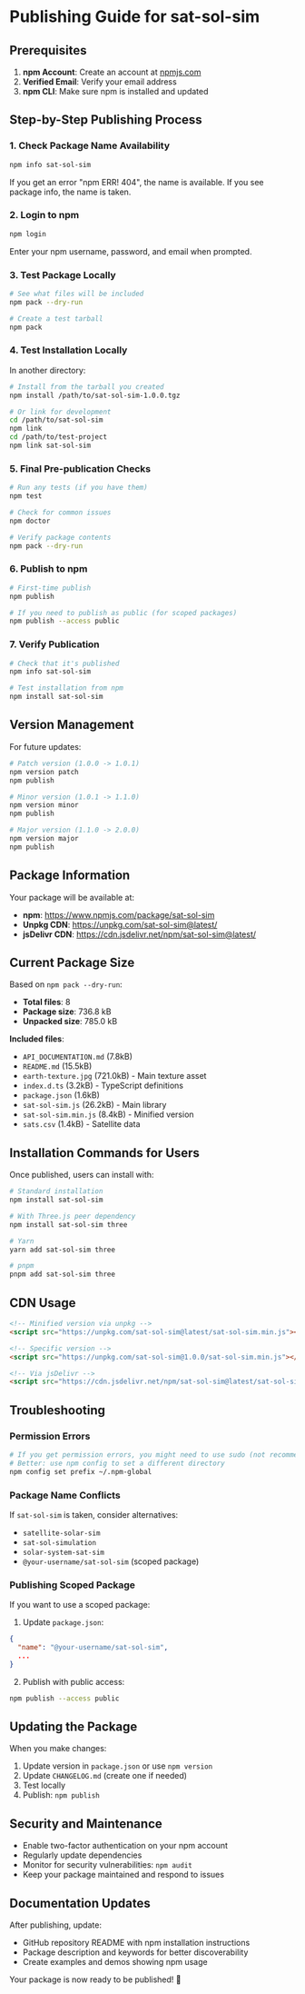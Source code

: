 # Publishing Guide for sat-sol-sim

## Prerequisites

1. **npm Account**: Create an account at [npmjs.com](https://www.npmjs.com)
2. **Verified Email**: Verify your email address
3. **npm CLI**: Make sure npm is installed and updated

## Step-by-Step Publishing Process

### 1. Check Package Name Availability

```bash
npm info sat-sol-sim
```

If you get an error "npm ERR! 404", the name is available. If you see package info, the name is taken.

### 2. Login to npm

```bash
npm login
```

Enter your npm username, password, and email when prompted.

### 3. Test Package Locally

```bash
# See what files will be included
npm pack --dry-run

# Create a test tarball
npm pack
```

### 4. Test Installation Locally

In another directory:
```bash
# Install from the tarball you created
npm install /path/to/sat-sol-sim-1.0.0.tgz

# Or link for development
cd /path/to/sat-sol-sim
npm link
cd /path/to/test-project
npm link sat-sol-sim
```

### 5. Final Pre-publication Checks

```bash
# Run any tests (if you have them)
npm test

# Check for common issues
npm doctor

# Verify package contents
npm pack --dry-run
```

### 6. Publish to npm

```bash
# First-time publish
npm publish

# If you need to publish as public (for scoped packages)
npm publish --access public
```

### 7. Verify Publication

```bash
# Check that it's published
npm info sat-sol-sim

# Test installation from npm
npm install sat-sol-sim
```

## Version Management

For future updates:

```bash
# Patch version (1.0.0 -> 1.0.1)
npm version patch
npm publish

# Minor version (1.0.1 -> 1.1.0)
npm version minor
npm publish

# Major version (1.1.0 -> 2.0.0)
npm version major
npm publish
```

## Package Information

Your package will be available at:
- **npm**: https://www.npmjs.com/package/sat-sol-sim
- **Unpkg CDN**: https://unpkg.com/sat-sol-sim@latest/
- **jsDelivr CDN**: https://cdn.jsdelivr.net/npm/sat-sol-sim@latest/

## Current Package Size

Based on `npm pack --dry-run`:
- **Total files**: 8
- **Package size**: 736.8 kB
- **Unpacked size**: 785.0 kB

**Included files**:
- `API_DOCUMENTATION.md` (7.8kB)
- `README.md` (15.5kB)
- `earth-texture.jpg` (721.0kB) - Main texture asset
- `index.d.ts` (3.2kB) - TypeScript definitions
- `package.json` (1.6kB)
- `sat-sol-sim.js` (26.2kB) - Main library
- `sat-sol-sim.min.js` (8.4kB) - Minified version
- `sats.csv` (1.4kB) - Satellite data

## Installation Commands for Users

Once published, users can install with:

```bash
# Standard installation
npm install sat-sol-sim

# With Three.js peer dependency
npm install sat-sol-sim three

# Yarn
yarn add sat-sol-sim three

# pnpm
pnpm add sat-sol-sim three
```

## CDN Usage

```html
<!-- Minified version via unpkg -->
<script src="https://unpkg.com/sat-sol-sim@latest/sat-sol-sim.min.js"></script>

<!-- Specific version -->
<script src="https://unpkg.com/sat-sol-sim@1.0.0/sat-sol-sim.min.js"></script>

<!-- Via jsDelivr -->
<script src="https://cdn.jsdelivr.net/npm/sat-sol-sim@latest/sat-sol-sim.min.js"></script>
```

## Troubleshooting

### Permission Errors
```bash
# If you get permission errors, you might need to use sudo (not recommended)
# Better: use npm config to set a different directory
npm config set prefix ~/.npm-global
```

### Package Name Conflicts
If `sat-sol-sim` is taken, consider alternatives:
- `satellite-solar-sim`
- `sat-sol-simulation`
- `solar-system-sat-sim`
- `@your-username/sat-sol-sim` (scoped package)

### Publishing Scoped Package
If you want to use a scoped package:

1. Update `package.json`:
```json
{
  "name": "@your-username/sat-sol-sim",
  ...
}
```

2. Publish with public access:
```bash
npm publish --access public
```

## Updating the Package

When you make changes:

1. Update version in `package.json` or use `npm version`
2. Update `CHANGELOG.md` (create one if needed)
3. Test locally
4. Publish: `npm publish`

## Security and Maintenance

- Enable two-factor authentication on your npm account
- Regularly update dependencies
- Monitor for security vulnerabilities: `npm audit`
- Keep your package maintained and respond to issues

## Documentation Updates

After publishing, update:
- GitHub repository README with npm installation instructions
- Package description and keywords for better discoverability
- Create examples and demos showing npm usage

Your package is now ready to be published! 🚀 